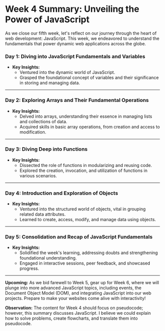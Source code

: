 # Week 4 Summary: Unveiling the Power of JavaScript

As we close our fifth week, let's reflect on our journey through the heart of web development: JavaScript. This week, we endeavored to understand the fundamentals that power dynamic web applications across the globe.

### Day 1: **Diving into JavaScript Fundamentals and Variables**

- **Key Insights:**
  - Ventured into the dynamic world of JavaScript.
  - Grasped the foundational concept of variables and their significance in storing and managing data.

---

### Day 2: **Exploring Arrays and Their Fundamental Operations**

- **Key Insights:**
  - Delved into arrays, understanding their essence in managing lists and collections of data.
  - Acquired skills in basic array operations, from creation and access to modification.

---

### Day 3: **Diving Deep into Functions**

- **Key Insights:**
  - Dissected the role of functions in modularizing and reusing code.
  - Explored the creation, invocation, and utilization of functions in various scenarios.

---

### Day 4: **Introduction and Exploration of Objects**

- **Key Insights:**
  - Ventured into the structured world of objects, vital in grouping related data attributes.
  - Learned to create, access, modify, and manage data using objects.

---

### Day 5: **Consolidation and Recap of JavaScript Fundamentals**

- **Key Insights:**
  - Solidified the week's learning, addressing doubts and strengthening foundational understanding.
  - Engaged in interactive sessions, peer feedback, and showcased progress.

---

**Upcoming:** As we bid farewell to Week 5, gear up for Week 6, where we will plunge into more advanced JavaScript topics, including events, the Document Object Model (DOM), and integrating JavaScript into our web projects. Prepare to make your websites come alive with interactivity!


**Observation:** The content for Week 4 should focus on pseudocode; however, this summary discusses JavaScript. I believe we could explain how to solve problems, create flowcharts, and translate them into pseudocode.
